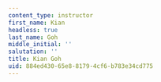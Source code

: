 ```yaml
---
content_type: instructor
first_name: Kian
headless: true
last_name: Goh
middle_initial: ''
salutation: ''
title: Kian Goh
uid: 884ed430-65e8-8179-4cf6-b783e34cd775
---
```

